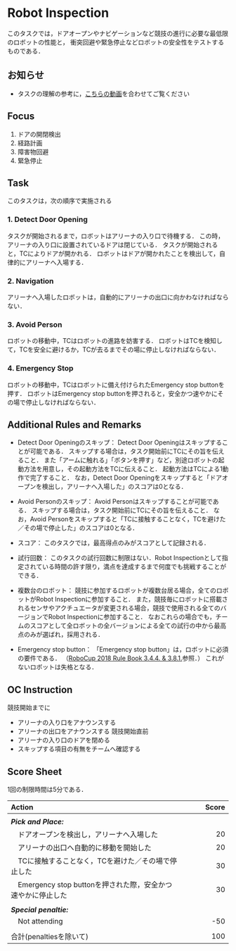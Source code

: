 # Robot Inspection
このタスクでは，ドアオープンやナビゲーションなど競技の進行に必要な最低限のロボットの性能と，
衝突回避や緊急停止などロボットの安全性をテストするものである．

## お知らせ
* タスクの理解の参考に，[こちらの動画](https://youtu.be/JweIZ0n_2gs)を合わせてご覧ください

## Focus
1. ドアの開閉検出
2. 経路計画
3. 障害物回避
4. 緊急停止

## Task
このタスクは，次の順序で実施される

### 1. Detect Door Opening
タスクが開始されるまで，ロボットはアリーナの入り口で待機する．
この時，アリーナの入り口に設置されているドアは閉じている．
タスクが開始されると，TCによりドアが開かれる．
ロボットはドアが開かれたことを検出して，自律的にアリーナへ入場する．

### 2. Navigation
アリーナへ入場したロボットは，自動的にアリーナの出口に向かわなければならない．

### 3. Avoid Person
ロボットの移動中，TCはロボットの進路を妨害する．
ロボットはTCを検知して，TCを安全に避けるか，TCが去るまでその場に停止しなければならない．

### 4. Emergency Stop
ロボットの移動中，TCはロボットに備え付けられたEmergency stop buttonを押す．
ロボットはEmergency stop buttonを押されると，安全かつ速やかにその場で停止しなければならない．


## Additional Rules and Remarks
* Detect Door Openingのスキップ：
Detect Door Openingはスキップすることが可能である．
スキップする場合は，タスク開始前にTCにその旨を伝えること．
また「アームに触れる」「ボタンを押す」など，別途ロボットの起動方法を用意し，その起動方法をTCに伝えること．
起動方法はTCによる1動作で完了すること．
なお，Detect Door Openingをスキップすると「ドアオープンを検出し，アリーナへ入場した」のスコアは0となる．

* Avoid Personのスキップ：
Avoid Personはスキップすることが可能である．
スキップする場合は，タスク開始前にTCにその旨を伝えること．
なお，Avoid Personをスキップすると「TCに接触することなく，TCを避けた／その場で停止した」のスコアは0となる．

* スコア：
このタスクでは，最高得点のみがスコアとして記録される．

* 試行回数：
このタスクの試行回数に制限はない．Robot Inspectionとして指定されている時間の許す限り，満点を達成するまで何度でも挑戦することができる．

* 複数台のロボット：
競技に参加するロボットが複数台居る場合，全てのロボットがRobot Inspectionに参加すること．
また，競技毎にロボットに搭載されるセンサやアクチュエータが変更される場合，競技で使用される全てのバージョンでRobot Inspectionに参加すること．
なおこれらの場合でも，チームのスコアとして全ロボットの全バージョンによる全ての試行の中から最高点のみが選ばれ，採用される．

* Emergency stop button：
「Emergency stop button」は，ロボットに必須の要件である．
（[RoboCup 2018 Rule Book 3.4.4. & 3.8.1.](https://athome.robocup.org/wp-content/uploads/2018/10/2018_rulebook.pdf)参照．）
これがないロボットは失格となる．

## OC Instruction
競技開始までに
* アリーナの入り口をアナウンスする
* アリーナの出口をアナウンスする
競技開始直前
* アリーナの入り口のドアを閉める
* スキップする項目の有無をチームへ確認する


## Score Sheet
1回の制限時間は5分である．

|Action　　　　　　　　　　　　　　　|Score　　　|
|:---------------------------------------|-:|
|||
|***Pick and Place:***||
|　ドアオープンを検出し，アリーナへ入場した	              |20|
|　アリーナの出口へ自動的に移動を開始した                 |20|
|　TCに接触することなく，TCを避けた／その場で停止した	    |30|
|　Emergency stop buttonを押された際，安全かつ速やかに停止した |30|
|||
|***Special penaltie:***	||
|　Not attending				                                  |-50|
|||
|合計(penaltiesを除いて)                                  |100|


